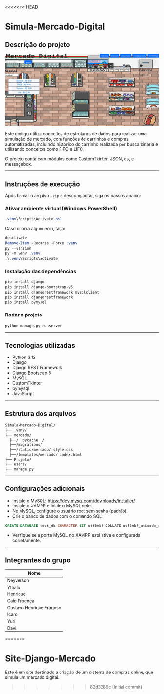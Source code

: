 <<<<<<< HEAD

# Simula-Mercado-Digital

## Descrição do projeto

<img src="./examplo.jpg"/>

Este código utiliza conceitos de estruturas de dados para realizar uma simulação de mercado, com funções de carrinhos e compras automatizadas, incluindo histórico do carrinho realizada por busca binária e utilizando conceitos como FIFO e LIFO.

O projeto conta com módulos como CustomTkinter, JSON, os, e messagebox.

---

## Instruções de execução

Após baixar o arquivo `.zip` e descompactar, siga os passos abaixo:

### Ativar ambiente virtual (Windows PowerShell)

```powershell
.venv\Scripts\Activate.ps1
```

Caso ocorra algum erro, faça:

```powershell
deactivate
Remove-Item -Recurse -Force .venv
py --version
py -m venv .venv
.\.venv\Scripts\activate
```

### Instalação das dependências

```bash
pip install django
pip install django-bootstrap-v5
pip install djangorestframework mysqlclient
pip install djangorestframework
pip install pymysql
```

### Rodar o projeto

```bash
python manage.py runserver
```

---

## Tecnologias utilizadas

- Python 3.12  
- Django  
- Django REST Framework  
- Django Bootstrap 5  
- MySQL  
- CustomTkinter  
- pymysql
- JavaScript

---

## Estrutura dos arquivos

```
Simula-Mercado-Digital/
├── .venv/
├── mercado/
  ├──/__pycache__/
  ├──/migrations/
  ├──/static/mercado/ style.css
  ├──/templates/mercado/ index.html
├── Projeto/
├── users/         
├── manage.py               
```

---

## Configurações adicionais

- Instale o MySQL: https://dev.mysql.com/downloads/installer/  
- Instale o XAMPP e inicie o MySQL nele.  
- No MySQL, configure o usuário root sem senha (padrão).  
- Crie o banco de dados com o comando SQL:

```sql
CREATE DATABASE test_db CHARACTER SET utf8mb4 COLLATE utf8mb4_unicode_ci;
```

- Verifique se a porta MySQL no XAMPP está ativa e configurada corretamente.

---

## Integrantes do grupo

| Nome                    |
|-------------------------|
| Neyverson               |
| Ythalo                  |
| Henrique                |
| Caio Proença            |
| Gustavo Henrique Fragoso|
| Ícaro                   |
| Yuri                    | 
| Davi                    |
=======
# Site-Django-Mercado
Este é um site destinado a criação de um sistema de compras online, que simula um mercado digital.
>>>>>>> 82d3289c (Initial commit)

